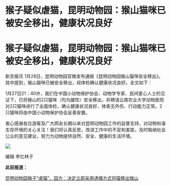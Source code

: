 # 猴子疑似虐猫，昆明动物园：猴山猫咪已被安全移出，健康状况良好

# 猴子疑似虐猫，昆明动物园：猴山猫咪已被安全移出，健康状况良好

新京报讯 1月28日，昆明动物园官微发布通报《昆明动物园猴山猫咪安全移出》。其中提到，猴山猫咪已被安全移出，经体检确认健康状况良好。全文如下：

1月27日21：40许，我们在中国小动物保护协会、动物学专家、民间爱心人士的见证下，已将猴山的2只猫咪（均为雄性）安全移出，并聘请云南农业大学动物医院对2只猫咪进行了全面体检，确认健康状况良好、体表无外伤、行动能力正常。2只猫咪将由中国小动物保护协会妥善安置。

衷心感谢各位游客及广大网友长期以来对昆明动物园工作的监督支持，对动物和谐生存环境的关心关注！我们将认真反思，改进工作中的不足和差距，及时吸纳社会公众的意见建议，努力为动物提供自然、安全、健康的生活环境。

![](https://inews.gtimg.com/om_bt/OuHv7iJh_TDrSo3Eu9vgaGLrIgVqL_R5udWdIwuKt8pooAA/1000)

编辑 李忆林子

**此前报道：**

[昆明动物园猴子“虐猫”，园方：决定立即采用诱捕方式将猫移出猴山](https://news.qq.com/rain/a/20240127A018XP00)


